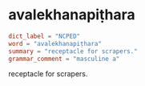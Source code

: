 # avalekhanapiṭhara

``` toml
dict_label = "NCPED"
word = "avalekhanapiṭhara"
summary = "receptacle for scrapers."
grammar_comment = "masculine a"
```

receptacle for scrapers.

